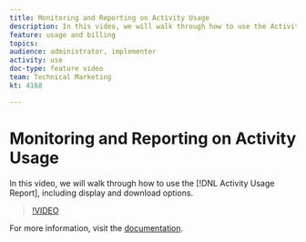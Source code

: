 ```yaml
---
title: Monitoring and Reporting on Activity Usage
description: In this video, we will walk through how to use the Activity Usage Report, including display and download options.
feature: usage and billing
topics: 
audience: administrator, implementer
activity: use
doc-type: feature video
team: Technical Marketing
kt: 4168

---
```


# Monitoring and Reporting on Activity Usage

In this video, we will walk through how to use the [!DNL Activity Usage Report], including display and download options.

>[!VIDEO](https://video.tv.adobe.com/v/31443/?quality=12)

For more information, visit the [documentation](https://docs.adobe.com/content/help/en/audience-manager/user-guide/features/administration/activity-usage-reporting.html).
